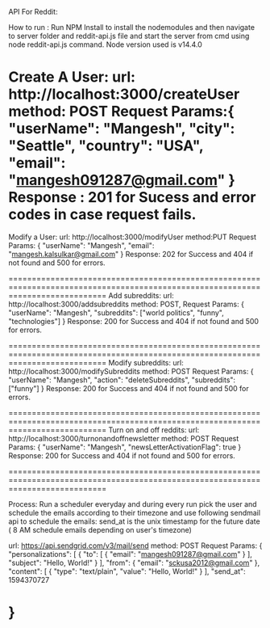 API For Reddit:

How to run :
Run NPM Install to install the nodemodules and then navigate to server folder and reddit-api.js file and start the server
from cmd using node reddit-api.js command. Node version used is v14.4.0

Create A User:
url: http://localhost:3000/createUser
method: POST
Request Params:{
    "userName": "Mangesh",
    "city": "Seattle",
    "country": "USA",
    "email": "mangesh091287@gmail.com"
}
Response : 201 for Sucess and error codes in case request fails.
=================================================================================================================================

Modify a User:
url: http://localhost:3000/modifyUser
method:PUT
Request Params: {
    "userName": "Mangesh",
    "email": "mangesh.kalsulkar@gmail.com"
}
Response: 202 for Success and 404 if not found and 500 for errors.

=================================================================================================================================
Add subreddits:
url: http://localhost:3000/addsubreddits
method: POST,
Request Params: {
  "userName": "Mangesh",
  "subreddits": ["world politics", "funny", "technologies"]
}
Response: 200 for Success and 404 if not found and 500 for errors.

=================================================================================================================================
Modify subreddits:
url: http://localhost:3000/modifySubreddits
method: POST
Request Params: {
    "userName": "Mangesh",
	"action": "deleteSubreddits",
	"subreddits": ["funny"]
}
Response: 200 for Success and 404 if not found and 500 for errors.

=================================================================================================================================
Turn on and off reddits:
url: http://localhost:3000/turnonandoffnewsletter
method: POST
Request Params: {
    "userName": "Mangesh",
	"newsLetterActivationFlag": true
}
Response: 200 for Success and 404 if not found and 500 for errors.

=================================================================================================================================

Process:
Run a scheduler everyday and during every run pick the user and schedule the emails according to their timezone and use following
sendmail api to schedule the emails:
send_at is the unix timestamp for the future date ( 8 AM schedule emails depending on user's timezone)

url: https://api.sendgrid.com/v3/mail/send
method: POST
Request Params: 
    {
  "personalizations": [
    {
      "to": [
        {
          "email": "mangesh091287@gmail.com"
        }
      ],
      "subject": "Hello, World!"
    }
  ],
  "from": {
    "email": "sckusa2012@gmail.com"
  },
  "content": [
    {
      "type": "text/plain",
      "value": "Hello, World!"
    }
  ],
  "send_at": 1594370727

}
=================================================================================================================================
